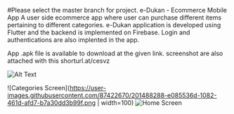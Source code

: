 #Please select the master branch for project.
e-Dukan - Ecommerce Mobile App
A user side ecommerce app where user can purchase different items pertaining to different categories.
e-Dukan application is developed using Flutter and the backend is implemented on Firebase. Login and authentications are also implented in the app.

App .apk file is available to download at the given link. screenshot are also attached with this
shorturl.at/cesvz

<img src="[https://your-image-url.type](https://user-images.githubusercontent.com/87422670/201488288-e085536d-1082-461d-afd7-b7a30dd3b99f.png)" alt="Alt Text" width="whatever" height="whatever">

![Categories Screen](https://user-images.githubusercontent.com/87422670/201488288-e085536d-1082-461d-afd7-b7a30dd3b99f.png | width=100)
![Home Screen](https://user-images.githubusercontent.com/87422670/201488295-8e2823d5-71a5-41e9-b3cb-738eb2db641d.png)
